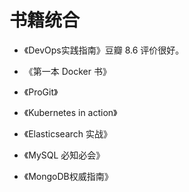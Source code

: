 # 书籍统合

- 《DevOps实践指南》豆瓣 8.6 评价很好。
- 《第一本 Docker 书》
- 《ProGit》
- 《Kubernetes in action》
- 《Elasticsearch 实战》

- 《MySQL 必知必会》
- 《MongoDB权威指南》
